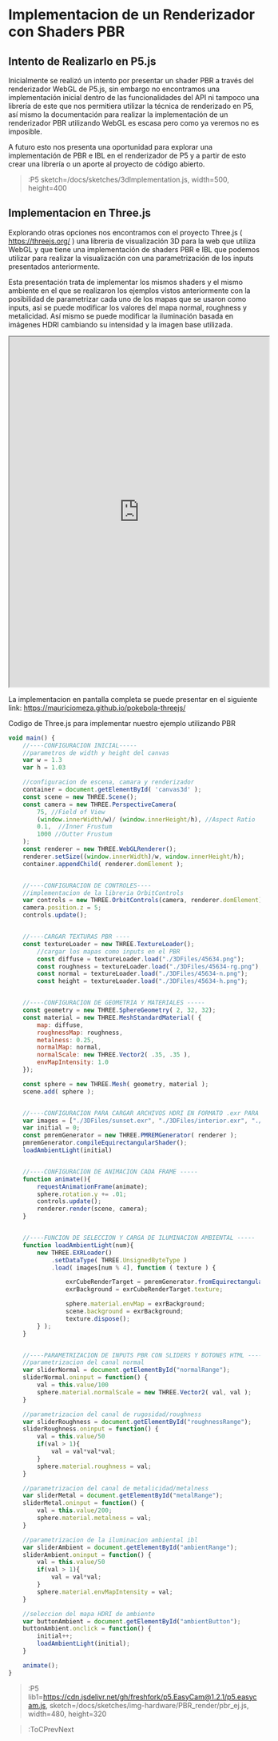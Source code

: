 # Implementacion de un Renderizador con Shaders PBR

## Intento de Realizarlo en P5.js
Inicialmente se realizó un intento por presentar un shader PBR a través del renderizador WebGL de P5.js, sin embargo no encontramos una implementación inicial dentro de las funcionalidades del API ni tampoco una librería de este que nos permitiera utilizar la técnica de renderizado en P5, así mismo la documentación para realizar la implementación de un renderizador PBR utilizando WebGL es escasa pero como ya veremos no es imposible.

A futuro esto nos presenta una oportunidad para explorar una implementación de PBR e IBL en el renderizador de P5 y a partir de esto crear una librería o un aporte al proyecto de código abierto.

> :P5 sketch=/docs/sketches/3dImplementation.js, width=500, height=400

## Implementacion en Three.js
Explorando otras opciones nos encontramos con el proyecto Three.js ( https://threejs.org/ ) una libreria de visualización 3D para la web que utiliza WebGL y que tiene una implementación de shaders PBR e IBL que podemos utilizar para realizar la visualización con una parametrización de los inputs presentados anteriormente.

Esta presentación trata de implementar los mismos shaders y el mismo ambiente en el que se realizaron los ejemplos vistos anteriormente con la posibilidad de parametrizar cada uno de los mapas que se usaron como inputs, asi se puede modificar los valores del mapa normal, roughness y metalicidad. Así mismo se puede modificar la iluminación basada en imágenes HDRI cambiando su intensidad y la imagen base utilizada.
 
<iframe
	id="inlineFrameExample"
    title="Inline Frame Example"
    width="520"
    height="700"
    src="https://mauriciomeza.github.io/pokebola-threejs/">
</iframe>

La implementacion en pantalla completa se puede presentar en el siguiente link: <https://mauriciomeza.github.io/pokebola-threejs/>

Codigo de Three.js para implementar nuestro ejemplo utilizando PBR
```js | 3d.js
void main() {
	//----CONFIGURACION INICIAL-----
	//parametros de width y height del canvas
	var w = 1.3
	var h = 1.03

	//configuracion de escena, camara y renderizador
	container = document.getElementById( 'canvas3d' );
	const scene = new THREE.Scene();
	const camera = new THREE.PerspectiveCamera(
		75, //Field of View
		(window.innerWidth/w)/ (window.innerHeight/h), //Aspect Ratio
		0.1,  //Inner Frustum
		1000 //Outter Frustum
	);
	const renderer = new THREE.WebGLRenderer();
	renderer.setSize((window.innerWidth)/w, window.innerHeight/h);
	container.appendChild( renderer.domElement );


	//----CONFIGURACION DE CONTROLES----
	//implementacion de la libreria OrbitControls
	var controls = new THREE.OrbitControls(camera, renderer.domElement);
	camera.position.z = 5;	
	controls.update();


	//----CARGAR TEXTURAS PBR ----
	const textureLoader = new THREE.TextureLoader();
		//cargar los mapas como inputs en el PBR
		const diffuse = textureLoader.load("./3DFiles/45634.png");
		const roughness = textureLoader.load("./3DFiles/45634-rg.png");
		const normal = textureLoader.load("./3DFiles/45634-n.png");
		const height = textureLoader.load("./3DFiles/45634-h.png");


	//----CONFIGURACION DE GEOMETRIA Y MATERIALES -----
	const geometry = new THREE.SphereGeometry( 2, 32, 32);
	const material = new THREE.MeshStandardMaterial( {
		map: diffuse, 
		roughnessMap: roughness, 
		metalness: 0.25,
		normalMap: normal,
		normalScale: new THREE.Vector2( .35, .35 ),
		envMapIntensity: 1.0
	});

	const sphere = new THREE.Mesh( geometry, material );
	scene.add( sphere );


	//----CONFIGURACION PARA CARGAR ARCHIVOS HDRI EN FORMATO .exr PARA IBL -----
	var images = ["./3DFiles/sunset.exr", "./3DFiles/interior.exr", "./3DFiles/studio.exr", "./3DFiles/courtyard.exr"]
	var initial = 0;
	const pmremGenerator = new THREE.PMREMGenerator( renderer );
	pmremGenerator.compileEquirectangularShader();
	loadAmbientLight(initial)


	//----CONFIGURACION DE ANIMACION CADA FRAME -----
	function animate(){
		requestAnimationFrame(animate);
		sphere.rotation.y += .01;
	 	controls.update();
		renderer.render(scene, camera);
	}


	//----FUNCION DE SELECCION Y CARGA DE ILUMINACION AMBIENTAL -----
	function loadAmbientLight(num){
		new THREE.EXRLoader()
			.setDataType( THREE.UnsignedByteType )
			.load( images[num % 4], function ( texture ) {

				exrCubeRenderTarget = pmremGenerator.fromEquirectangular( texture );
				exrBackground = exrCubeRenderTarget.texture;

				sphere.material.envMap = exrBackground;
				scene.background = exrBackground;
				texture.dispose();
		} );
	}


	//----PARAMETRIZACION DE INPUTS PBR CON SLIDERS Y BOTONES HTML -----
	//parametrizacion del canal normal
	var sliderNormal = document.getElementById("normalRange");
	sliderNormal.oninput = function() {
		val = this.value/100
		sphere.material.normalScale = new THREE.Vector2( val, val ); 
	}

	//parametrizacion del canal de rugosidad/roughness
	var sliderRoughness = document.getElementById("roughnessRange");
	sliderRoughness.oninput = function() {
		val = this.value/50
		if(val > 1){
			val = val*val*val;
		}
		sphere.material.roughness = val; 
	}

	//parametrizacion del canal de metalicidad/metalness
	var sliderMetal = document.getElementById("metalRange");
	sliderMetal.oninput = function() {
		val = this.value/200;
		sphere.material.metalness = val; 
	}

	//parametrizacion de la iluminacion ambiental ibl
	var sliderAmbient = document.getElementById("ambientRange");
	sliderAmbient.oninput = function() {
		val = this.value/50
		if(val > 1){
			val = val*val;
		}
		sphere.material.envMapIntensity = val; 
	}

	//seleccion del mapa HDRI de ambiente
	var buttonAmbient = document.getElementById("ambientButton");
	buttonAmbient.onclick = function() {
		initial++;
		loadAmbientLight(initial);
	}

	animate();
}
```


> :P5 lib1=https://cdn.jsdelivr.net/gh/freshfork/p5.EasyCam@1.2.1/p5.easycam.js, sketch=/docs/sketches/img-hardware/PBR_render/pbr_ej.js, width=480, height=320

> :ToCPrevNext